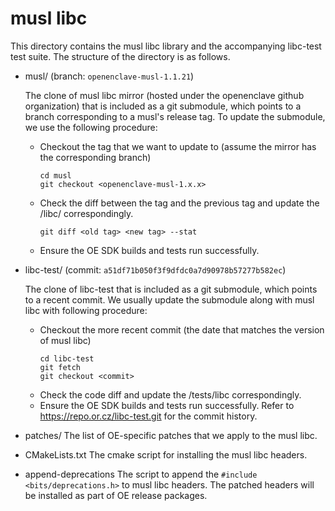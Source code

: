 musl libc
================

This directory contains the musl libc library and the accompanying libc-test test
suite. The structure of the directory is as follows.

- musl/ (branch: `openenclave-musl-1.1.21`)

  The clone of musl libc mirror (hosted under the openenclave github organization) that
  is included as a git submodule, which points to a branch corresponding to a musl's release tag.
  To update the submodule, we use the following procedure:
  - Checkout the tag that we want to update to (assume the mirror has the corresponding branch)
    ```
    cd musl
    git checkout <openenclave-musl-1.x.x>
    ```
  - Check the diff between the tag and the previous tag and update the <openenclave-root>/libc/ correspondingly.
    ```
    git diff <old tag> <new tag> --stat
    ```
  - Ensure the OE SDK builds and tests run successfully.

- libc-test/ (commit: `a51df71b050f3f9dfdc0a7d90978b57277b582ec`)

  The clone of libc-test that is included as a git submodule, which points to a recent
  commit. We usually update the submodule along with musl libc with following procedure:
  - Checkout the more recent commit (the date that matches the version of musl libc)
    ```
    cd libc-test
    git fetch
    git checkout <commit>
    ```
  - Check the code diff and update the <openenclave-root>/tests/libc correspondingly.
  - Ensure the OE SDK builds and tests run successfully.
  Refer to https://repo.or.cz/libc-test.git for the commit history.

- patches/
  The list of OE-specific patches that we apply to the musl libc.

- CMakeLists.txt
  The cmake script for installing the musl libc headers.

- append-deprecations
  The script to append the `#include <bits/deprecations.h>` to musl libc headers. The patched
  headers will be installed as part of OE release packages.
